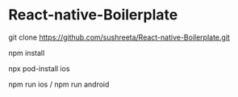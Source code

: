 # React-native-Boilerplate

git clone https://github.com/sushreeta/React-native-Boilerplate.git

npm install

npx pod-install ios

npm run ios / npm run android
